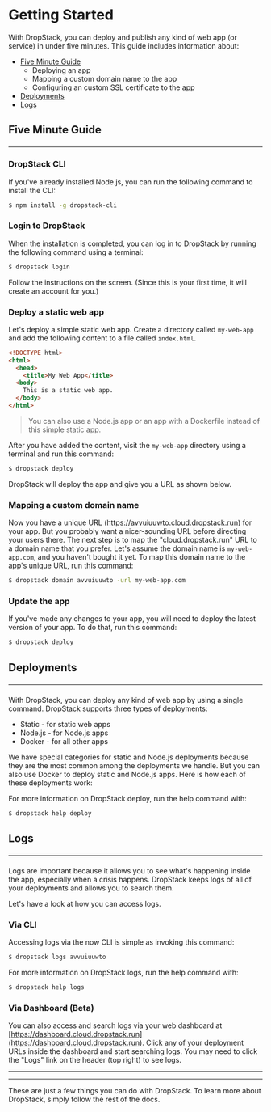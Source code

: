 # Getting Started

With DropStack, you can deploy and publish any kind of web app (or service) in under five minutes. This guide includes information about:

* [Five Minute Guide](#five-minute-guide)
  * Deploying an app
  * Mapping a custom domain name to the app
  * Configuring an custom SSL certificate to the app
* [Deployments](#deployments)
* [Logs](#logs)

## Five Minute Guide<a id="five-minute-guide"></a><hr/>

### DropStack CLI

If you've already installed Node.js, you can run the following command to install the CLI:

```bash
$ npm install -g dropstack-cli
```

### Login to DropStack

When the installation is completed, you can log in to DropStack by running the following command using a terminal:

```bash
$ dropstack login
```

Follow the instructions on the screen. (Since this is your first time, it will create an account for you.)

### Deploy a static web app

Let's deploy a simple static web app. Create a directory called `my-web-app` and add the following content to a file called `index.html`.

```html
<!DOCTYPE html>
<html>
  <head>
    <title>My Web App</title>
  <body>
    This is a static web app.
  </body>
</html>
```

> You can also use a Node.js app or an app with a Dockerfile instead of this simple static app.

After you have added the content, visit the `my-web-app` directory using a terminal and run this command:

```bash
$ dropstack deploy
```

DropStack will deploy the app and give you a URL as shown below.

### Mapping a custom domain name

Now you have a unique URL (https://avvuiuuwto.cloud.dropstack.run) for your app. But you probably want a nicer-sounding URL before directing your users there. The next step is to map the "cloud.dropstack.run" URL to a domain name that you prefer. Let's assume the domain name is `my-web-app.com`, and you haven't bought it yet.  To map this domain name to the app's unique URL, run this command:

```bash
$ dropstack domain avvuiuuwto -url my-web-app.com
```

### Update the app

If you've made any changes to your app, you will need to deploy the latest version of your app. To do that, run this command:

```bash
$ dropstack deploy
```

## Deployments<a id="deployments"></a><hr/>

With DropStack, you can deploy any kind of web app by using a single command. DropStack supports three types of deployments:

* Static - for static web apps
* Node.js - for Node.js apps
* Docker - for all other apps

We have special categories for static and Node.js deployments because they are the most common among the deployments we handle. But you can also use Docker to deploy static and Node.js apps.
Here is how each of these deployments work:

For more information on DropStack deploy, run the help command with:

```bash
$ dropstack help deploy
```

## Logs<a id="logs"></a><hr/>

Logs are important because it allows you to see what's happening inside the app, especially when a crisis happens. DropStack keeps logs of all of your deployments and allows you to search them.

Let's have a look at how you can access logs.

### Via CLI

Accessing logs via the now CLI is simple as invoking this command:

```bash
$ dropstack logs avvuiuuwto
```

For more information on DropStack logs, run the help command with:

```bash
$ dropstack help logs
```

### Via Dashboard (Beta)

You can also access and search logs via your web dashboard at [https://dashboard.cloud.dropstack.run](https://dashboard.cloud.dropstack.run). Click any of your deployment URLs inside the dashboard and start searching logs. You may need to click the "Logs" link on the header (top right) to see logs.

<hr/><hr/>

These are just a few things you can do with DropStack. To learn more about DropStack, simply follow the rest of the docs.